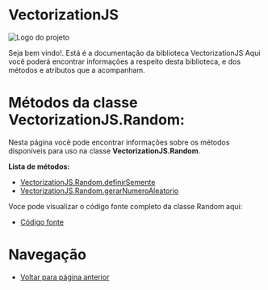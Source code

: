 # VectorizationJS
![Logo do projeto](https://github.com/WilliamJardim/VectorizationJS/blob/main/imagens/logo512x512.png)

Seja bem vindo!. Está é a documentação da biblioteca VectorizationJS
Aqui você poderá encontrar informações a respeito desta biblioteca, e dos métodos e atributos que a acompanham.

# Métodos da classe VectorizationJS.Random:
Nesta página você pode encontrar informações sobre os métodos disponíveis para uso na classe **VectorizationJS.Random**.

**Lista de métodos:**
 - [VectorizationJS.Random.definirSemente](DefinirSemente/page.md)
 - [VectorizationJS.Random.gerarNumeroAleatorio](GerarNumeroAleatorio/page.md)

Voce pode visualizar o código fonte completo da classe Random aqui:
* [Código fonte](https://github.com/WilliamJardim/VectorizationJS/blob/main/src/Random.js)

# Navegação
* [Voltar para página anterior](../page.md)